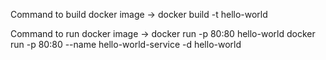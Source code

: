 Command to build docker image ->  docker build -t hello-world

Command to run docker image ->  docker run -p 80:80 hello-world
                                docker run -p 80:80 --name hello-world-service -d hello-world

